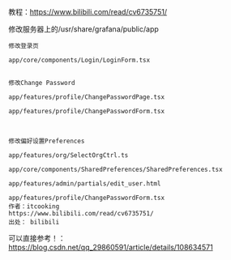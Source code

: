 教程：https://www.bilibili.com/read/cv6735751/

修改服务器上的/usr/share/grafana/public/app

```
修改登录页

app/core/components/Login/LoginForm.tsx


修改Change Password

app/features/profile/ChangePasswordPage.tsx 

app/features/profile/ChangePasswordForm.tsx 



修改偏好设置Preferences

app/features/org/SelectOrgCtrl.ts

app/core/components/SharedPreferences/SharedPreferences.tsx

app/features/admin/partials/edit_user.html

app/features/profile/ChangePasswordForm.tsx
作者：itcooking
https://www.bilibili.com/read/cv6735751/
出处： bilibili
```





可以直接参考！：https://blog.csdn.net/qq_29860591/article/details/108634571